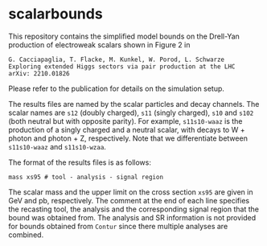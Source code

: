 # scalarbounds

This repository contains the simplified model bounds on the Drell-Yan production of electroweak scalars shown in Figure 2 in  
```
G. Cacciapaglia, T. Flacke, M. Kunkel, W. Porod, L. Schwarze
Exploring extended Higgs sectors via pair production at the LHC
arXiv: 2210.01826
``` 
Please refer to the publication for details on the simulation setup. 

The results files are named by the scalar particles and decay channels. The scalar names are `s12` (doubly charged), `s11` (singly charged), `s10` and `s102` (both neutral but with opposite parity). For example, `s11s10-waaz` is the production of a singly charged and a neutral scalar, with decays to W + photon and photon + Z, respectively. Note that we differentiate between `s11s10-waaz` and `s11s10-wzaa`.

The format of the results files is as follows: 
```
mass xs95 # tool - analysis - signal region
``` 
The scalar mass and the upper limit on the cross section `xs95` are given in GeV and pb, respectively. The comment at the end of each line specifies the recasting tool, the analysis and the corresponding signal region that the bound was obtained from. The analysis and SR information is not provided for bounds obtained from `Contur` since there multiple analyses are combined.

